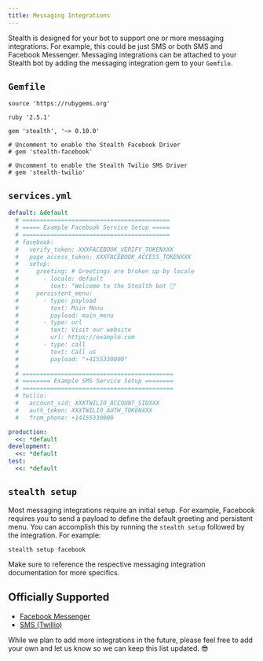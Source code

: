 ```yaml
---
title: Messaging Integrations
---
```


Stealth is designed for your bot to support one or more messaging integrations. For example, this could be just SMS or both SMS and Facebook Messenger. Messaging integrations can be attached to your Stealth bot by adding the messaging integration gem to your `Gemfile`.

## `Gemfile`

```
source 'https://rubygems.org'

ruby '2.5.1'

gem 'stealth', '~> 0.10.0'

# Uncomment to enable the Stealth Facebook Driver
# gem 'stealth-facebook'

# Uncomment to enable the Stealth Twilio SMS Driver
# gem 'stealth-twilio'
```


## `services.yml`

```yml
default: &default
  # ==========================================
  # ===== Example Facebook Service Setup =====
  # ==========================================
  # facebook:
  #   verify_token: XXXFACEBOOK_VERIFY_TOKENXXX
  #   page_access_token: XXXFACEBOOK_ACCESS_TOKENXXX
  #   setup:
  #     greeting: # Greetings are broken up by locale
  #       - locale: default
  #         text: "Welcome to the Stealth bot 🤖"
  #     persistent_menu:
  #       - type: payload
  #         text: Main Menu
  #         payload: main_menu
  #       - type: url
  #         text: Visit our website
  #         url: https://example.com
  #       - type: call
  #         text: Call us
  #         payload: "+4155330000"
  #
  # ===========================================
  # ======== Example SMS Service Setup ========
  # ===========================================
  # twilio:
  #   account_sid: XXXTWILIO_ACCOUNT_SIDXXX
  #   auth_token: XXXTWILIO_AUTH_TOKENXXX
  #   from_phone: +14155330000

production:
  <<: *default
development:
  <<: *default
test:
  <<: *default

```

## `stealth setup`

Most messaging integrations require an initial setup. For example, Facebook requires you to send a payload to define the default greeting and persistent menu. You can accomplish this by running the `stealth setup` followed by the integration. For example:

`stealth setup facebook`

Make sure to reference the respective messaging integration documentation for more specifics.

## Officially Supported

* [Facebook Messenger](https://github.com/hellostealth/stealth-facebook)
* [SMS (Twillio)](https://github.com/hellostealth/stealth-twilio)

While we plan to add more integrations in the future, please feel free to add your own and let us know so we can keep this list updated. 😎
